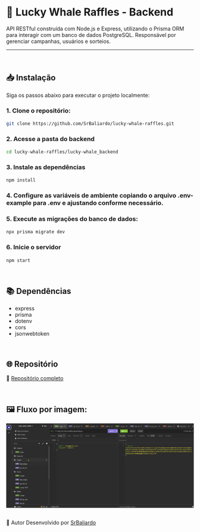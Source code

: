 # 🐳 Lucky Whale Raffles - Backend

API RESTful construída com Node.js e Express, utilizando o Prisma ORM para interagir com um banco de dados PostgreSQL. Responsável por gerenciar campanhas, usuários e sorteios.

---

<br>

## 📥 Instalação

Siga os passos abaixo para executar o projeto localmente:

  ### 1. Clone o repositório:
  ```bash
  git clone https://github.com/SrBaliardo/lucky-whale-raffles.git
  ```

  ### 2. Acesse a pasta do backend
  ```bash
  cd lucky-whale-raffles/lucky-whale_backend
  ```
  
  ### 3. Instale as dependências
   ```bash
  npm install
  ```

  ### 4. Configure as variáveis de ambiente copiando o arquivo .env-example para .env e ajustando conforme necessário.

  ### 5. Execute as migrações do banco de dados:
  ```bash
  npx prisma migrate dev
  ```
  
  ### 6. Inicie o servidor
   ```bash
  npm start
  ```
<br>

## 📚 Dependências
- express
- prisma
- dotenv
- cors
- jsonwebtoken

<br>

## 🌐 Repositório
🔗 <a href="https://github.com/SrBaliardo/lucky-whale-raffles">Repositório completo </a>

<br>

## 🖼️ Fluxo por imagem:<br>
<div>
  <img align="center" alt="HTML" height="auto" width="800" src="./readme_images/animation_backendLW.gif">
</div>

<br>

🤝 Autor
Desenvolvido por <a href="https://github.com/SrBaliardo">SrBaliardo</a>
